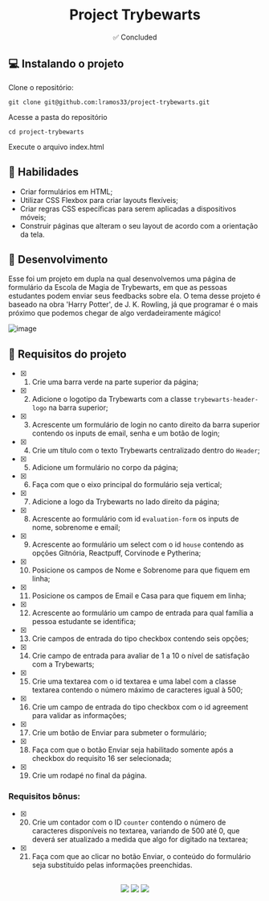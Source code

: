 <h1 align="center">Project Trybewarts</h1>

<p align="center">✅ Concluded</p>

## 💻 Instalando o projeto

Clone o repositório:

```
git clone git@github.com:lramos33/project-trybewarts.git
```

Acesse a pasta do repositório

```
cd project-trybewarts
```

Execute o arquivo index.html

## 🚀 Habilidades

- Criar formulários em HTML;
- Utilizar CSS Flexbox para criar layouts flexíveis;
- Criar regras CSS específicas para serem aplicadas a dispositivos móveis;
- Construir páginas que alteram o seu layout de acordo com a orientação da tela.

## 🔧 Desenvolvimento

Esse foi um projeto em dupla na qual desenvolvemos uma página de formulário da Escola de Magia de Trybewarts, em que as pessoas estudantes podem enviar seus feedbacks sobre ela. O tema desse projeto é baseado na obra 'Harry Potter', de J. K. Rowling, já que programar é o mais próximo que podemos chegar de algo verdadeiramente mágico!

![image]()

## 📝 Requisitos do projeto

- [x] 1. Crie uma barra verde na parte superior da página;

- [x] 2. Adicione o logotipo da Trybewarts com a classe `trybewarts-header-logo` na barra superior;

- [x] 3. Acrescente um formulário de login no canto direito da barra superior contendo os inputs de email, senha e um botão de login;

- [x] 4. Crie um título com o texto Trybewarts centralizado dentro do `Header`;

- [x] 5. Adicione um formulário no corpo da página;

- [x] 6. Faça com que o eixo principal do formulário seja vertical;

- [x] 7. Adicione a logo da Trybewarts no lado direito da página;

- [x] 8. Acrescente ao formulário com id `evaluation-form` os inputs de nome, sobrenome e email;

- [x] 9. Acrescente ao formulário um select com o id `house` contendo as opções Gitnória, Reactpuff, Corvinode e Pytherina;

- [x] 10. Posicione os campos de Nome e Sobrenome para que fiquem em linha;

- [x] 11. Posicione os campos de Email e Casa para que fiquem em linha;

- [x] 12. Acrescente ao formulário um campo de entrada para qual família a pessoa estudante se identifica;

- [x] 13. Crie campos de entrada do tipo checkbox contendo seis opções;

- [x] 14. Crie campo de entrada para avaliar de 1 a 10 o nível de satisfação com a Trybewarts;

- [x] 15. Crie uma textarea com o id textarea e uma label com a classe textarea contendo o número máximo de caracteres igual à 500;

- [x] 16. Crie um campo de entrada do tipo checkbox com o id agreement para validar as informações;

- [x] 17. Crie um botão de Enviar para submeter o formulário;

- [x] 18. Faça com que o botão Enviar seja habilitado somente após a checkbox do requisito 16 ser selecionada;

- [x] 19. Crie um rodapé no final da página.

### Requisitos bônus:

- [x] 20. Crie um contador com o ID `counter` contendo o número de caracteres disponíveis no textarea, variando de 500 até 0, que deverá ser atualizado a medida que algo for digitado na textarea;

- [x] 21. Faça com que ao clicar no botão Enviar, o conteúdo do formulário seja substituído pelas informações preenchidas.

##

<div align="center">
  <img src="https://shields.io/github/repo-size/lramos33/project-trybewarts">
  <img src="https://shields.io/github/languages/top/lramos33/project-trybewarts">
  <img src="https://shields.io/github/last-commit/lramos33/project-trybewarts">
</div>
